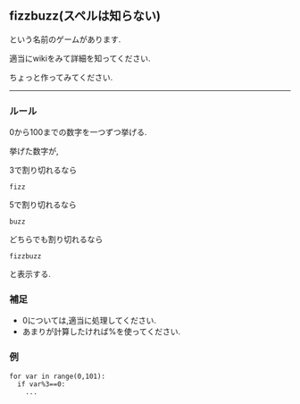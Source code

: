 ## fizzbuzz(スペルは知らない)

という名前のゲームがあります.

適当にwikiをみて詳細を知ってください.

ちょっと作ってみてください.
___

### ルール

0から100までの数字を一つずつ挙げる.

挙げた数字が,

3で割り切れるなら
```
fizz
```
5で割り切れるなら
```
buzz
```
どちらでも割り切れるなら
```
fizzbuzz
```

と表示する.

### 補足
 * 0については,適当に処理してください.
 * あまりが計算したければ%を使ってください.

### 例
```
for var in range(0,101):
  if var%3==0:
    ...
```
